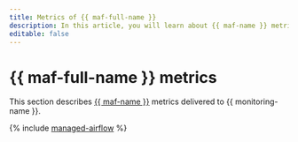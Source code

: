 ```yaml
---
title: Metrics of {{ maf-full-name }}
description: In this article, you will learn about {{ maf-name }} metrics.
editable: false
---
```


# {{ maf-full-name }} metrics


This section describes [{{ maf-name }}](../../managed-airflow/index.yaml) metrics delivered to {{ monitoring-name }}.

{% include [managed-airflow](../../_includes/monitoring/metrics-ref/managed-airflow.md) %}